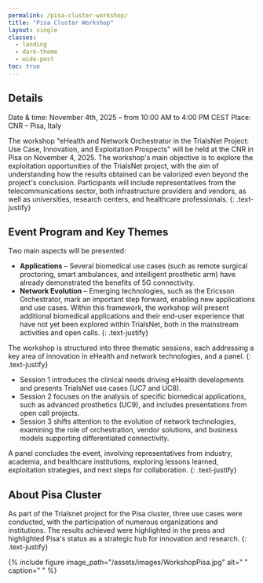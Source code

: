 ```yaml
---
permalink: /pisa-cluster-workshop/
title: "Pisa Cluster Workshop"
layout: single
classes:
  - landing
  - dark-theme
  - wide-post
toc: true
---
```


## Details
Date & time: November 4th, 2025 – from 10:00 AM to 4:00 PM CEST
Place: CNR – Pisa, Italy

The workshop "eHealth and Network Orchestrator in the TrialsNet Project: Use Case, Innovation, and Exploitation Prospects" will be held at the CNR in Pisa on November 4, 2025. The workshop's main objective is to explore the exploitation opportunities of the TrialsNet project, with the aim of understanding how the results obtained can be valorized even beyond the project's conclusion. Participants will include representatives from the telecommunications sector, both infrastructure providers and vendors, as well as universities, research centers, and healthcare professionals.
{: .text-justify}

## Event Program and Key Themes

Two main aspects will be presented:
- **Applications** – Several biomedical use cases (such as remote surgical proctoring, smart ambulances, and intelligent prosthetic arm) have already demonstrated the benefits of 5G connectivity.
- **Network Evolution** – Emerging technologies, such as the Ericsson Orchestrator, mark an important step forward, enabling new applications and use cases.
Within this framework, the workshop will present additional biomedical applications and their end-user experience that have not yet been explored within TrialsNet, both in the mainstream activities and open calls.
{: .text-justify}

The workshop is structured into three thematic sessions, each addressing a key area of innovation in eHealth and network technologies, and a panel.
{: .text-justify}

- Session 1 introduces the clinical needs driving eHealth developments and presents TrialsNet use cases (UC7 and UC8).
- Session 2 focuses on the analysis of specific biomedical applications, such as advanced prosthetics (UC9), and includes presentations from open call projects.
- Session 3 shifts attention to the evolution of network technologies, examining the role of orchestration, vendor solutions, and business models supporting differentiated connectivity.

A panel concludes the event, involving representatives from industry, academia, and healthcare institutions, exploring lessons learned, exploitation strategies, and next steps for collaboration.
{: .text-justify} 

## About Pisa Cluster

As part of the Trialsnet project for the Pisa cluster, three use cases were conducted, with the participation of numerous organizations and institutions. The results achieved were highlighted in the press and highlighted Pisa's status as a strategic hub for innovation and research.
{: .text-justify}

{% include figure image_path="/assets/images/WorkshopPisa.jpg" alt=" " caption=" " %}






